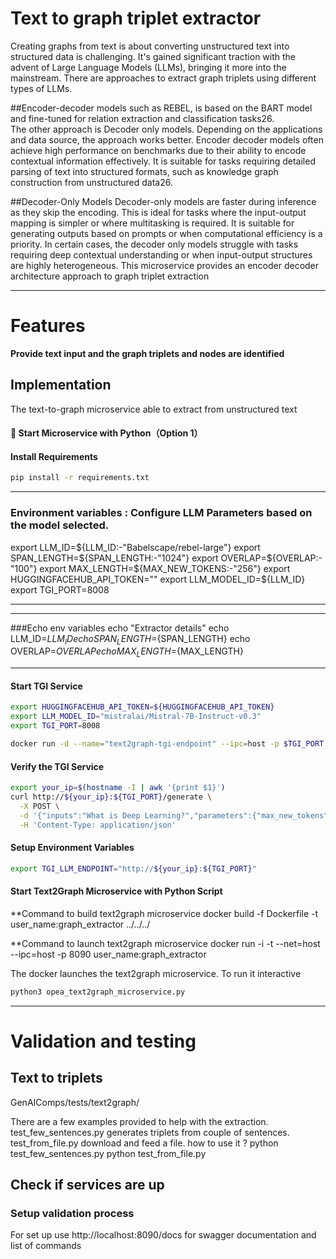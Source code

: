# Text to graph triplet extractor

Creating graphs from text is about converting unstructured text into structured data is challenging.
It's gained significant traction with the advent of Large Language Models (LLMs), bringing it more into the mainstream.
There are approaches to extract graph triplets using different types of LLMs.

##Encoder-decoder models
such as REBEL, is based on the BART model and fine-tuned for relation extraction and classification tasks26.  
The other approach is Decoder only models. Depending on the applications and data source, the approach works better.
Encoder decoder models often achieve high performance on benchmarks due to their ability to encode contextual
information effectively. It is suitable for tasks requiring detailed parsing of text into structured formats,
such as knowledge graph construction from unstructured data26.

##Decoder-Only Models
Decoder-only models are faster during inference as they skip the encoding. This is ideal for tasks where the
input-output mapping is simpler or where multitasking is required. It is suitable for generating outputs based on
prompts or when computational efficiency is a priority. In certain cases, the decoder only models struggle with
tasks requiring deep contextual understanding or when input-output structures are highly heterogeneous.
This microservice provides an encoder decoder architecture approach to graph triplet extraction

---

# Features

**Provide text input and the graph triplets and nodes are identified**

## Implementation

The text-to-graph microservice able to extract from unstructured text

#### 🚀 Start Microservice with Python（Option 1）

#### Install Requirements

```bash
pip install -r requirements.txt
```

---

### Environment variables : Configure LLM Parameters based on the model selected.

export LLM_ID=${LLM_ID:-"Babelscape/rebel-large"}
export SPAN_LENGTH=${SPAN_LENGTH:-"1024"}
export OVERLAP=${OVERLAP:-"100"}
export MAX_LENGTH=${MAX_NEW_TOKENS:-"256"}
export HUGGINGFACEHUB_API_TOKEN=""
export LLM_MODEL_ID=${LLM_ID}
export TGI_PORT=8008

---

---

###Echo env variables
echo "Extractor details"
echo LLM_ID=${LLM_ID}
echo SPAN_LENGTH=${SPAN_LENGTH}
echo OVERLAP=${OVERLAP}
echo MAX_LENGTH=${MAX_LENGTH}

---

#### Start TGI Service

```bash
export HUGGINGFACEHUB_API_TOKEN=${HUGGINGFACEHUB_API_TOKEN}
export LLM_MODEL_ID="mistralai/Mistral-7B-Instruct-v0.3"
export TGI_PORT=8008

docker run -d --name="text2graph-tgi-endpoint" --ipc=host -p $TGI_PORT:80 -v ./data:/data --shm-size 1g -e HF_TOKEN=${HUGGINGFACEHUB_API_TOKEN} -e model=${LLM_MODEL_ID} ghcr.io/huggingface/text-generation-inference:2.1.0 --model-id $LLM_MODEL_ID
```

#### Verify the TGI Service

```bash
export your_ip=$(hostname -I | awk '{print $1}')
curl http://${your_ip}:${TGI_PORT}/generate \
  -X POST \
  -d '{"inputs":"What is Deep Learning?","parameters":{"max_new_tokens":17, "do_sample": true}}' \
  -H 'Content-Type: application/json'
```

#### Setup Environment Variables

```bash
export TGI_LLM_ENDPOINT="http://${your_ip}:${TGI_PORT}"
```

#### Start Text2Graph Microservice with Python Script

\*\*Command to build text2graph microservice
docker build -f Dockerfile -t user_name:graph_extractor ../../../

\*\*Command to launch text2graph microservice
docker run -i -t --net=host --ipc=host -p 8090 user_name:graph_extractor

The docker launches the text2graph microservice. To run it interactive

```bash
python3 opea_text2graph_microservice.py
```

---

# Validation and testing

## Text to triplets

GenAIComps/tests/text2graph/

There are a few examples provided to help with the extraction.
test_few_sentences.py generates triplets from couple of sentences.
test_from_file.py download and feed a file.
how to use it ?
python test_few_sentences.py
python test_from_file.py

## Check if services are up

### Setup validation process

For set up use http://localhost:8090/docs for swagger documentation and list of commands
